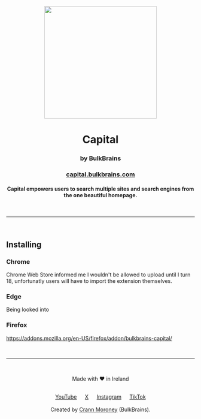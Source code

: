 <div align="center">
  <img height="300px" src="https://capital.bulkbrains.com/img/capital.svg">
  <h1>Capital</h1>
  <h3>by BulkBrains</h3>
  <h3><a href="https://capital.bulkbrains.com">capital.bulkbrains.com</a></h3>
  
  <h4>Capital empowers users to search multiple sites and search engines from the one beautiful homepage.</h4>
</div>

<br><hr><br>

<h2>Installing</h2>
<h3>Chrome</h3>
<p>Chrome Web Store informed me I wouldn't be allowed to upload until I turn 18, unfortunatly users will have to import the extension themselves.</p>

<h3>Edge</h3>
<p>Being looked into</p>

<h3>Firefox</h3>
<a href="https://addons.mozilla.org/en-US/firefox/addon/bulkbrains-capital/">https://addons.mozilla.org/en-US/firefox/addon/bulkbrains-capital/</a>

<br><hr><br>

<div align="center">
  <p>Made with ❤️ in Ireland</p><br>
  <div class="socials">
      <a target="_blank" href="https://www.youtube.com/@bulkbrains">YouTube</a> &emsp; 
      <a target="_blank" href="https://twitter.com/bulkbrainscom">X</a> &emsp; 
      <a target="_blank" href="https://www.instagram.com/bulkbrainscom/">Instagram</a> &emsp; 
      <a target="_blank" href="https://www.tiktok.com/@bulkbrains">TikTok</a>
  </div><br>
  <div>Created by <a href="https://github.com/icrann">Crann Moroney</a> (BulkBrains).</div>
</div>
